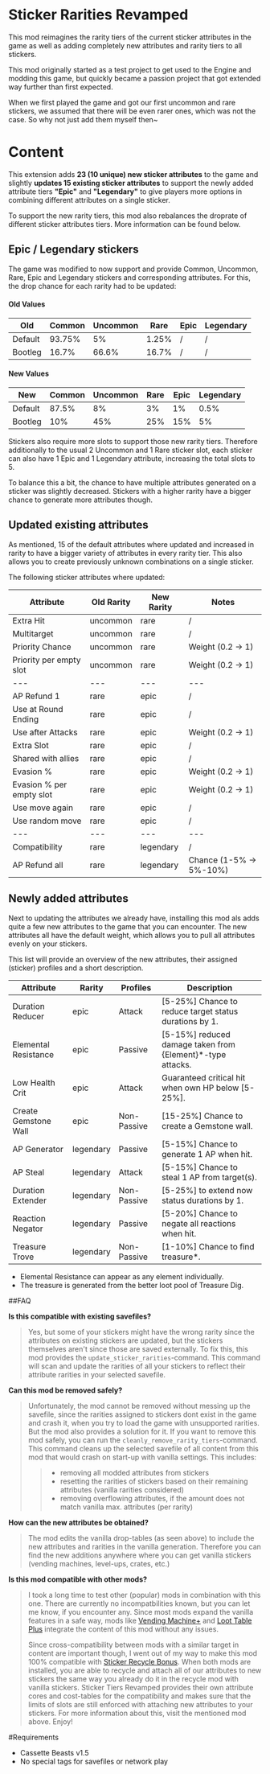 # Sticker Rarities Revamped

This mod reimagines the rarity tiers of the current sticker attributes in the game as well as adding completely new attributes and rarity tiers to all stickers.

This mod originally started as a test project to get used to the Engine and modding this game, but quickly became a passion project that got extended way further than first expected.

When we first played the game and got our first uncommon and rare stickers, we assumed that there will be even rarer ones, which was not the case. So why not just add them myself then~

# Content

This extension adds **23 (10 unique) new sticker attributes** to the game and slightly **updates 15 existing sticker attributes** to support the newly added attribute tiers **"Epic"** and **"Legendary"** to give players more options in combining different attributes on a single sticker.

To support the new rarity tiers, this mod also rebalances the droprate of different sticker attributes tiers. More information can be found  below.

## Epic / Legendary stickers

The game was modified to now support and provide Common, Uncommon, Rare, Epic and Legendary stickers and corresponding attributes. For this, the drop chance for each rarity had to be updated:


#### Old Values
|Old|Common|Uncommon|Rare|Epic|Legendary|
|----|------|--------|----|----|---------|
|Default|93.75%|5%|1.25%|/|/|
|Bootleg|16.7%|66.6%|16.7%|/|/|

#### New Values
|New|Common|Uncommon|Rare|Epic|Legendary|
|----|------|--------|----|----|---------|
|Default|87.5%|8%|3%|1%|0.5%|
|Bootleg|10%|45%|25%|15%|5%|

Stickers also require more slots to support those new rarity tiers. Therefore additionally to the usual 2 Uncommon and 1 Rare sticker slot, each sticker can also have 1 Epic and 1 Legendary attribute, increasing the total slots to 5.

To balance this a bit, the chance to have multiple attributes generated on a sticker was slightly decreased. Stickers with a higher rarity have a bigger chance to generate more attributes though.

## Updated existing attributes

As mentioned, 15 of the default attributes where updated and increased in rarity to have a bigger variety of attributes in every rarity tier. This also allows you to create previously unknown combinations on a single sticker.

The following sticker attributes where updated:

|Attribute|Old Rarity|New Rarity|Notes
|---|---|---|---|
Extra Hit|uncommon|rare|/|
Multitarget|uncommon|rare|/|
Priority Chance|uncommon|rare|Weight (0.2 → 1)|
Priority per empty slot|uncommon|rare|Weight (0.2 → 1)|
|---|---|---|---|
AP Refund 1|rare|epic|/|
Use at Round Ending|rare|epic|/|
Use after Attacks|rare|epic|Weight (0.2 → 1)|
Extra Slot|rare|epic|/|
Shared with allies|rare|epic|/|
Evasion %|rare|epic|Weight (0.2 → 1)|
Evasion % per empty slot|rare|epic|Weight (0.2 → 1)|
Use move again|rare|epic|/|
Use random move|rare|epic|/|
|---|---|---|---|
Compatibility|rare|legendary|/|
AP Refund all|rare|legendary|Chance (1-5% → 5%-10%)

## Newly added attributes

Next to updating the attributes we already have, installing this mod als adds quite a few new attributes to the game that you can encounter. The new attributes all have the default weight, which allows you to pull all attributes evenly on your stickers.

This list will provide an overview of the new attributes, their assigned (sticker) profiles and a short description.

|Attribute|Rarity|Profiles|Description|
|---|---|---|---|
Duration Reducer|epic|Attack|[5-25%] Chance to reduce target status durations by 1.
Elemental Resistance|epic|Passive|[5-15%] reduced damage taken from {Element}*-type attacks.
Low Health Crit|epic|Attack|Guaranteed critical hit when own HP below [5-25%].
Create Gemstone Wall|epic|Non-Passive|[15-25%] Chance to create a Gemstone wall.
AP Generator|legendary|Passive|[5-15%] Chance to generate 1 AP when hit.
AP Steal|legendary|Attack|[5-15%] Chance to steal 1 AP from target(s).
Duration Extender|legendary|Non-Passive|[5-25%] to extend now status durations by 1.
Reaction Negator|legendary|Passive|[5-20%] Chance to negate all reactions when hit.
Treasure Trove|legendary|Non-Passive|[1-10%] Chance to find treasure*.

* Elemental Resistance can appear as any element individually.
* The treasure is generated from the better loot pool of Treasure Dig.

##FAQ

**Is this compatible with existing savefiles?**
> Yes, but some of your stickers might have the wrong rarity since the attributes on existing stickers are updated, but the stickers themselves aren't since those are saved externally. To fix this, this mod provides the `update_sticker_rarities`-command. This command will scan and update the rarities of all your stickers to reflect their attribute rarities in your selected savefile.

**Can this mod be removed safely?**
> Unfortunately, the mod cannot be removed without messing up the savefile, since the rarities assigned to stickers  dont exist in the game and crash it, when you try to load the game with unsupported rarities. But the mod also provides a solution for it. If you want to remove this mod safely, you can run the `cleanly_remove_rarity_tiers`-command. This command cleans up the selected savefile of all content from this mod that would crash on start-up with vanilla settings. This includes:
>> - removing all modded attributes from stickers
>> - resetting the rarities of stickers based on their remaining attributes (vanilla rarities considered)
>> - removing overflowing attributes, if the amount does not match vanilla max. attributes (per rarity)

**How can the new attributes be obtained?**
> The mod edits the vanilla drop-tables (as seen above) to include the new attributes and rarities in the vanilla generation. Therefore you can find the new additions anywhere where you can get vanilla stickers (vending machines, level-ups, crates, etc.)

**Is this mod compatible with other mods?**
>I took a long time to test other (popular) mods in combination with this one. There are currently no incompatbilities known, but you can let me know, if you encounter any. Since most mods expand the vanilla features in a safe way, mods like [Vending Machine+](https://modworkshop.net/mod/42332) and [Loot Table Plus](https://modworkshop.net/mod/42166) integrate the content of this mod without any issues.
>
>Since cross-compatibility between mods with a similar target in content are important though, I went out of my way to make this mod 100% compatible with [Sticker Recycle Bonus](https://modworkshop.net/mod/42336). When both mods are installed, you are able to recycle and attach all of our attributes to new stickers the same way you already do it in the recycle mod with vanilla stickers. Sticker Tiers Revamped provides their own attribute cores and cost-tables for the compatibility and makes sure that the limits of slots are still enforced with attaching new attributes to your stickers. For more information about this, visit the mentioned mod above. Enjoy!

#Requirements
- Cassette Beasts v1.5
- No special tags for savefiles or network play








